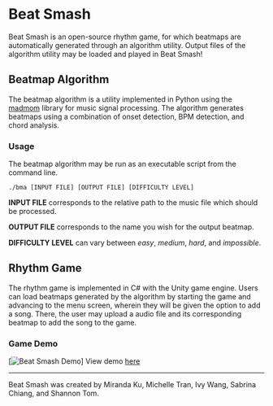 # Beat Smash
Beat Smash is an open-source rhythm game, for which beatmaps are automatically generated through an algorithm utility. Output files of the algorithm utility may be loaded and played in Beat Smash!

## Beatmap Algorithm

The beatmap algorithm is a utility implemented in Python using the [madmom](https://github.com/CPJKU/madmom) library for music signal processing. The algorithm generates beatmaps using a combination of onset detection, BPM detection, and chord analysis.

### Usage

The beatmap algorithm may be run as an executable script from the command line.

`./bma [INPUT FILE] [OUTPUT FILE] [DIFFICULTY LEVEL]`

**INPUT FILE** corresponds to the relative path to the music file which should be processed.

**OUTPUT FILE** corresponds to the name you wish for the output beatmap.

**DIFFICULTY LEVEL** can vary between *easy*, *medium*, *hard*, and *impossible*.

## Rhythm Game

The rhythm game is implemented in C# with the Unity game engine. Users can load beatmaps generated by the algorithm by starting the game and advancing to the menu screen, wherein they will be given the option to add a song. There, the user may upload a audio file and its corresponding beatmap to add the song to the game.

### Game Demo

[![Beat Smash Demo](https://img.youtube.com/vi/lBA1bUy3O6I/0.jpg)]
View demo [here](https://www.youtube.com/watch?v=lBA1bUy3O6I)

---

Beat Smash was created by Miranda Ku, Michelle Tran, Ivy Wang, Sabrina Chiang, and Shannon Tom.
